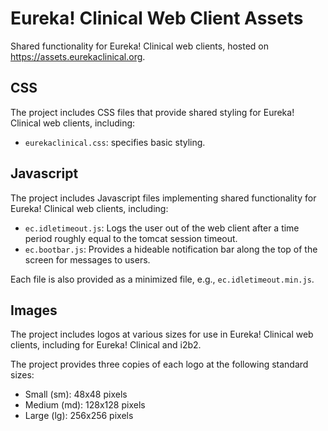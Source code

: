 # Eureka! Clinical Web Client Assets

Shared functionality for Eureka! Clinical web clients, hosted on https://assets.eurekaclinical.org.

## CSS
The project includes CSS files that provide shared styling for Eureka! Clinical web clients, including:
* `eurekaclinical.css`: specifies basic styling.

## Javascript
The project includes Javascript files implementing shared functionality for Eureka! Clinical web clients, including:
* `ec.idletimeout.js`: Logs the user out of the web client after a time period roughly equal to the tomcat session timeout.
* `ec.bootbar.js`: Provides a hideable notification bar along the top of the screen for messages to users.

Each file is also provided as a minimized file, e.g., `ec.idletimeout.min.js`.

## Images
The project includes logos at various sizes for use in Eureka! Clinical web clients, including for Eureka! Clinical and i2b2.

The project provides three copies of each logo at the following standard sizes:
* Small (sm): 48x48 pixels
* Medium (md): 128x128 pixels
* Large (lg): 256x256 pixels

